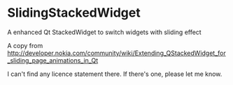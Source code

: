 SlidingStackedWidget
====================

A enhanced Qt StackedWidget to switch widgets with sliding effect

A copy from http://developer.nokia.com/community/wiki/Extending_QStackedWidget_for_sliding_page_animations_in_Qt

I can't find any licence statement there. If there's one, please let me know.
